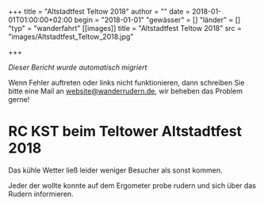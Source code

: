 +++
title = "Altstadtfest Teltow 2018"
author = ""
date = 2018-01-01T01:00:00+02:00
begin = "2018-01-01"
"gewässer" = []
"länder" = []
"typ" = "wanderfahrt"
[[images]]
title = "Altstadtfest Teltow 2018"
src = "images/Altstadtfest_Teltow_2018.jpg"

+++


*Dieser Bericht wurde automatisch migriert*

Wenn Fehler auftreten oder links nicht funktionieren, dann schreiben Sie bitte eine Mail an website@wanderrudern.de, wir beheben das Problem gerne!



# RC KST beim Teltower Altstadtfest 2018


Das kühle Wetter ließ leider weniger Besucher als sonst kommen.

Jeder der wollte konnte auf dem Ergometer probe rudern und sich über das Rudern informieren.